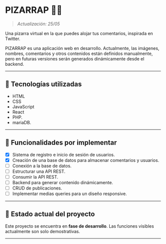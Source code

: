 # PIZARRAP 🧠📝
> _Actualización: 25/05_

Una pizarra virtual en la que puedes alojar tus comentarios, inspirada en Twitter.

PIZARRAP es una aplicación web en desarrollo. Actualmente, las imágenes, nombres, comentarios y otros contenidos están definidos manualmente, pero en futuras versiones serán generados dinámicamente desde el backend.

---

## 🚀 Tecnologías utilizadas

- HTML
- CSS
- JavaScript
- React
- PHP.
- mariaDB.

---

## 🔧 Funcionalidades por implementar

- [x] Sistema de registro e inicio de sesión de usuarios.
- [x] Creación de una base de datos para almacenar comentarios y usuarios.
- [ ] Conexión a la base de datos.
- [ ] Estructurar una API REST.
- [ ] Consumir la API REST.
- [ ] Backend para generar contenido dinámicamente.
- [ ] CRUD de publicaciones.
- [ ] Implementar medias queries para un diseño responsive.

---

## 📌 Estado actual del proyecto

Este proyecto se encuentra en **fase de desarrollo**. Las funciones visibles actualmente son solo demostrativas.

---





